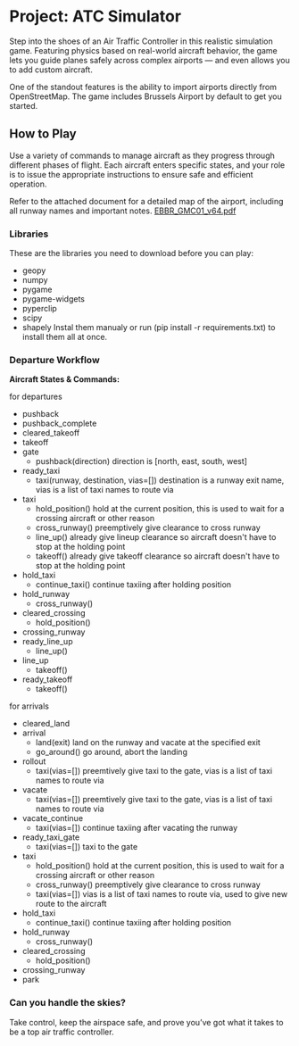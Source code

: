 # Project: ATC Simulator

Step into the shoes of an Air Traffic Controller in this realistic simulation game. Featuring physics based on real-world aircraft behavior, the game lets you guide planes safely across complex airports — and even allows you to add custom aircraft.

One of the standout features is the ability to import airports directly from OpenStreetMap. The game includes Brussels Airport by default to get you started.


## How to Play

Use a variety of commands to manage aircraft as they progress through different phases of flight. Each aircraft enters specific states, and your role is to issue the appropriate instructions to ensure safe and efficient operation.

Refer to the attached document for a detailed map of the airport, including all runway names and important notes.
[EBBR_GMC01_v64.pdf](https://github.com/user-attachments/files/20151469/EBBR_GMC01_v64.pdf)

### Libraries
These are the libraries you need to download before you can play:
- geopy
- numpy
- pygame
- pygame-widgets
- pyperclip
- scipy
- shapely
Instal them manualy or run (pip install -r requirements.txt) to install them all at once.

### **Departure Workflow**

**Aircraft States & Commands:**

for departures
- pushback
- pushback_complete
- cleared_takeoff
- takeoff
- gate
    - pushback(direction) direction is [north, east, south, west]
- ready_taxi
    - taxi(runway, destination, vias=[]) destination is a runway exit name, vias is a list of taxi names to route via
- taxi
    - hold_position() hold at the current position, this is used to wait for a crossing aircraft or other reason
    - cross_runway() preemptively give clearance to cross runway
    - line_up() already give lineup clearance so aircraft doesn't have to stop at the holding point
    - takeoff() already give takeoff clearance so aircraft doesn't have to stop at the holding point
- hold_taxi
    - continue_taxi() continue taxiing after holding position
- hold_runway
    - cross_runway()
- cleared_crossing
    - hold_position()
- crossing_runway
- ready_line_up
    - line_up()
- line_up
    - takeoff()
- ready_takeoff
    - takeoff()

for arrivals
- cleared_land
- arrival
    - land(exit) land on the runway and vacate at the specified exit
    - go_around() go around, abort the landing
- rollout
    - taxi(vias=[]) preemtively give taxi to the gate, vias is a list of taxi names to route via
- vacate
    - taxi(vias=[]) preemtively give taxi to the gate, vias is a list of taxi names to route via
- vacate_continue
    - taxi(vias=[]) continue taxiing after vacating the runway
- ready_taxi_gate
    - taxi(vias=[]) taxi to the gate
- taxi
    - hold_position() hold at the current position, this is used to wait for a crossing aircraft or other reason
    - cross_runway() preemptively give clearance to cross runway
    - taxi(vias=[]) vias is a list of taxi names to route via, used to give new route to the aircraft
- hold_taxi
    - continue_taxi() continue taxiing after holding position
- hold_runway
    - cross_runway()
- cleared_crossing
    - hold_position()
- crossing_runway
- park

### Can you handle the skies?

Take control, keep the airspace safe, and prove you’ve got what it takes to be a top air traffic controller.


